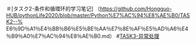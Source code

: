 ＃[タスク2-条件和循環环的学习笔记] （https://github.com/Hongguo-HUB/pythonLife2020/blob/master/Python%E7%AC%94%E8%AE%B0/TASK2--% E6％9D％A1％E4％BB％B6％E5％BE％AA％E7％8E％AF％E5％AD％A6％E4％B9％A0％E7％AC％94％E8％AE％B0.md）
#[TASK3-异常处理](https://github.com/Hongguo-HUB/pythonLife2020/blob/master/Python%E7%AC%94%E8%AE%B0/TASK3-%E5%BC%82%E5%B8%B8%E5%A4%84%E7%90%86.md)
